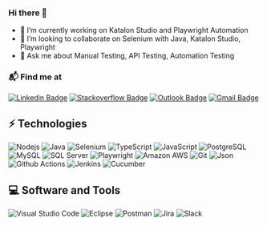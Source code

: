 ### Hi there 👋

<!--
**surajshindeqa/surajshindeqa** is a ✨ _special_ ✨ repository because its `README.md` (this file) appears on your GitHub profile.

Here are some ideas to get you started:

- 🔭 I’m currently working on ...
- 🌱 I’m currently learning ...
- 👯 I’m looking to collaborate on ...
- 🤔 I’m looking for help with ...
- 💬 Ask me about ...
- 📫 How to reach me: ...
- 😄 Pronouns: ...
- ⚡ Fun fact: ...
-->

- 🔭 I’m currently working on Katalon Studio and Playwright Automation
- 👯 I’m looking to collaborate on Selenium with Java, Katalon Studio, Playwright
- 💬 Ask me about Manual Testing, API Testing, Automation Testing

### 📬 Find me at

[![Linkedin Badge](https://img.shields.io/badge/-LinkedIn-blue?style=flat-square&logo=Linkedin&logoColor=white&link=https://www.linkedin.com/in/surajshindeqa/)](https://www.linkedin.com/in/surajshindeqa/)
[![Stackoverflow Badge](https://img.shields.io/badge/-Stack%20overflow-FE7A16?style=flat-square&logo=stack-overflow&logoColor=white&link=https://stackoverflow.com/users/14672217/surajshindeqa)](https://stackoverflow.com/users/14672217/surajshindeqa)
[![Outlook Badge](https://img.shields.io/badge/Outlook-0078D4?style=flat-square&logo=microsoft-outlook&logoColor=white@link=mailto:surajshinde7317@outlook.com)](mailto:surajshinde7317@outlook.com)
[![Gmail Badge](https://img.shields.io/badge/-Gmail-d14836?style=flat-square&logo=Gmail&logoColor=white&link=mailto:surajshinde7317@gmail.com)](mailto:surajshinde7317@gmail.com)


## ⚡ Technologies

![Nodejs](https://img.shields.io/badge/-Nodejs-black?style=flat&logo=Node.js)
![Java](https://img.shields.io/badge/Java-ED8B00?style=flat&logo=java&logoColor=white)
![Selenium](	https://img.shields.io/badge/Selenium-43B02A?style=flat&logo=Selenium&logoColor=white)
![TypeScript](https://img.shields.io/badge/-TypeScript-007ACC?style=flat&logo=typescript&logoColor=white)
![JavaScript](https://img.shields.io/badge/-JavaScript-black?style=flat&logo=javascript)
![PostgreSQL](https://img.shields.io/badge/-PostgreSQL-336791?style=flat&logo=postgresql&logoColor=white)
![MySQL](https://img.shields.io/badge/MySQL-005C84?style=flat&logo=mysql&logoColor=white)
![SQL Server](https://img.shields.io/badge/SQL%20Server-CC2927?style=flat&logo=microsoft%20sql%20server&logoColor=white)
![Playwright](https://img.shields.io/badge/Playwright-45ba4b?style=flat&logo=Playwright&logoColor=white)
![Amazon AWS](https://img.shields.io/badge/Amazon%20AWS-232F3E?style=flate&logo=amazon-aws)
![Git](https://img.shields.io/badge/-Git-F05032?style=flat&logo=git&logoColor=white)
![Json](https://img.shields.io/badge/json-5E5C5C?style=flat&logo=json&logoColor=white)
![Github Actions](https://img.shields.io/badge/-Github_Actions-2088FF?style=flat&logo=github-actions&logoColor=white)
![Jenkins](https://img.shields.io/badge/Jenkins-D24939?style=flat&logo=Jenkins&logoColor=white)
![Cucumber](https://img.shields.io/badge/Cucumber-43B02A?style=flat&logo=cucumber&logoColor=white)

## 💻 Software and Tools
![Visual Studio Code](https://img.shields.io/badge/Visual%20Studio%20Code-0078d7.svg?logo=visual-studio-code&logoColor=white)
![Eclipse](https://img.shields.io/badge/Eclipse-2C2255?style=flat&logo=eclipse&logoColor=white)
![Postman](https://img.shields.io/badge/Postman-FF6C37?style=flat&logo=Postman&logoColor=white)
![Jira](https://img.shields.io/badge/Jira-0052CC?style=flat&logo=Jira&logoColor=white)
![Slack](https://img.shields.io/badge/Slack-4A154B?style=flate&logo=slack&logoColor=white)

